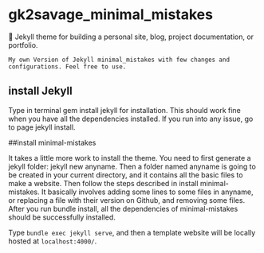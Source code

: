 # gk2savage_minimal_mistakes
:triangular_ruler: Jekyll theme for building a personal site, blog, project documentation, or portfolio.

```My own Version of Jekyll minimal_mistakes with few changes and configurations. Feel free to use.```

## install Jekyll

Type in terminal gem install jekyll for installation.
This should work fine when you have all the dependencies installed. If you run into any issue, go to page jekyll install.

##install minimal-mistakes

It takes a little more work to install the theme.
You need to first generate a jekyll folder: jekyll new anyname. Then a folder named anyname is going to be created in your current directory, and it contains all the basic files to make a website.
Then follow the steps described in install minimal-mistakes. It basically involves adding some lines to some files in anyname, or replacing a file with their version on Github, and removing some files.
After you run bundle install, all the dependencies of minimal-mistakes should be successfully installed.

Type ```bundle exec jekyll serve```, and then a template website will be locally hosted at ```localhost:4000/```.
